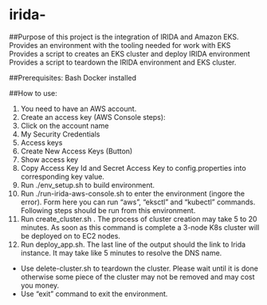 # irida-

##Purpose of this project is the integration of IRIDA and Amazon EKS.
Provides an environment with the tooling needed for work with EKS
Provides a script to creates an EKS cluster and deploy IRIDA environment
Provides a script to teardown the IRIDA environment and EKS cluster.

##Prerequisites:
Bash
Docker installed

##How to use:
1. You need to have an AWS account.
2. Create an access key (AWS Console steps):
3. Click on the account name
4. My Security Credentials
5. Access keys
6. Create New Access Keys (Button) 
7. Show access key
8. Copy Access Key Id and Secret Access Key to config.properties into corresponding key value.
9. Run ./env_setup.sh to build environment.
10. Run ./run-irida-aws-console.sh to enter the environment (ingore the error). Form here you can run “aws”, “eksctl” and “kubectl” commands. Following steps should be run from this environment.
11. Run create_cluster.sh . The process of cluster creation may take 5 to 20 minutes. As soon as this command is complete a 3-node K8s cluster will be deployed on to EC2 nodes.
11. Run deploy_app.sh. The last line of the output should the link to Irida instance. It may take like 5 minutes to resolve the DNS name.

- Use delete-cluster.sh to teardown the cluster. Please wait until it is done otherwise some piece of the cluster may not be removed and may cost you money. 
- Use “exit” command to exit the environment. 
